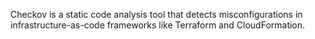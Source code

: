 Checkov is a static code analysis tool that detects misconfigurations in infrastructure-as-code frameworks like Terraform and CloudFormation.
